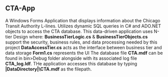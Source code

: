 ## CTA-App
A Windows Forms Application that displays information about the Chicago Transit Authority L-lines. Utilizes dynamic SQL queries in C# and ADO.NET objects to access the CTA database.
This data-driven application uses N-tier Design where:
  **BusinessTierLogic.cs** &  **BusinessTierObjects.cs** support the security, business rules, and data processing needed by this project
  **DataAccessTier.cs** acts as the interface between business tier and data storage
  **Form1.cs** represents the UI
The database file **CTA.mdf** can be found in bin>Debug folder alongside with its associated log file **CTA_log.ldf**. THe application accesses this database by typing **|DataDirectory|\CTA.mdf** as the filepath.
